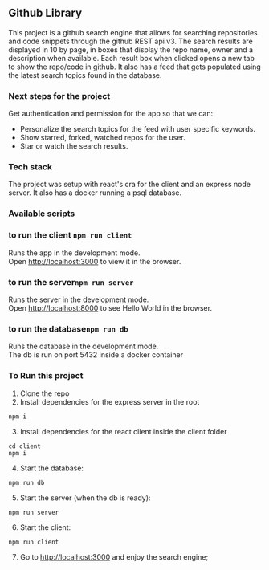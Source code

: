 ## Github Library

This project is a github search engine that allows for searching repositories and code snippets through the github REST api v3.
The search results are displayed in 10 by page, in boxes that display the repo name, owner and a description when available. Each result box when clicked opens a new tab to show the repo/code in github.
It also has a feed that gets populated using the latest search topics found in the database.

### Next steps for the project

Get authentication and permission for the app so that we can:

- Personalize the search topics for the feed with user specific keywords.
- Show starred, forked, watched repos for the user.
- Star or watch the search results.

### Tech stack

The project was setup with react's cra for the client and an express node server. It also has a docker running a psql database.

### Available scripts

### to run the client `npm run client`

Runs the app in the development mode.<br>
Open [http://localhost:3000](http://localhost:3000) to view it in the browser.

### to run the server`npm run server`

Runs the server in the development mode.<br>
Open [http://localhost:8000](http://localhost:8000) to see Hello World in the browser.

### to run the database`npm run db`

Runs the database in the development mode.<br>
The db is run on port 5432 inside a docker container

### To Run this project

1.  Clone the repo
2.  Install dependencies for the express server in the root

```
npm i
```

3.  Install dependencies for the react client inside the client folder

```
cd client
npm i
```

4.  Start the database:

```
npm run db
```

5.  Start the server (when the db is ready):

```
npm run server
```

6.  Start the client:

```
npm run client
```

7.  Go to [http://localhost:3000](http://localhost:3000) and enjoy the search engine;
